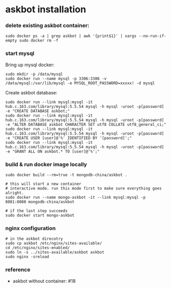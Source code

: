 # askbot installation

### delete existing askbot container:

	sudo docker ps -a | grep askbot | awk '{print$1}' | xargs --no-run-if-empty sudo docker rm -f

### start mysql

Bring up mysql docker:

	sudo mkdir -p /data/mysql
	sudo docker run --name mysql -p 3306:3306 -v /data/mysql:/var/lib/mysql -e MYSQL_ROOT_PASSWORD=xxxxx! -d mysql

Create askbot database:

	sudo docker run --link mysql:mysql -it hub.c.163.com/library/mysql:5.5.54 mysql -h mysql -uroot -p[password] -e "CREATE DATABASE askbot;"
	sudo docker run --link mysql:mysql -it hub.c.163.com/library/mysql:5.5.54 mysql -h mysql -uroot -p[password] -e "ALTER DATABASE askbot CHARACTER SET utf8 COLLATE utf8_general_ci;"
	sudo docker run --link mysql:mysql -it hub.c.163.com/library/mysql:5.5.54 mysql -h mysql -uroot -p[password] -e "CREATE USER [user]@'%' IDENTIFIED BY '[password]';"
	sudo docker run --link mysql:mysql -it hub.c.163.com/library/mysql:5.5.54 mysql -h mysql -uroot -p[password] -e "GRANT ALL ON askbot.* TO [user]@'%';"

### build & run docker image locally

	sudo docker build --rm=true -t mongodb-china/askbot .

	# this will start a new container
	# interactive mode. run this mode first to make sure everything goes alright.
	sudo docker run --name mongo-askbot -it --link mysql:mysql -p 8081:8080 mongodb-china/askbot
	
	# if the last step succeeds
	sudo docker start mongo-askbot
	
### nginx configuration
	# in the askbot direcotry
	sudo cp askbot /etc/nginx/sites-available/
	cd /etc/nginx/sites-enabled/
	sudo ln -s ../sites-available/askbot askbot
	sudo nginx -sreload


### reference
- askbot without container: #18
